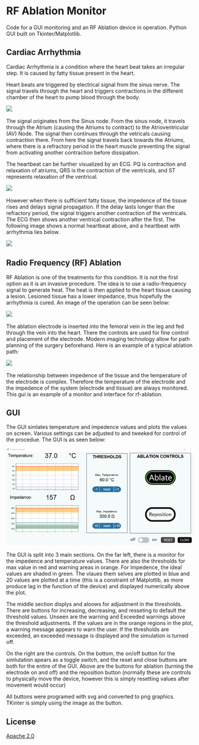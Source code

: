 # RF Ablation Monitor

Code for a GUI monitoring and an RF Ablation device in operation. Python GUI built on Tkinter/Matplotlib.

## Cardiac Arrhythmia

Cardiac Arrhythmia is a condition where the heart beat takes an irregular step. It is caused by fatty tissue present in the heart.

Heart beats are triggered by electrical signal from the sinus nerve. The signal travels through the heart and triggers contractions in the different chamber of the heart to pump blood through the body.

<img src="https://www.mayoclinic.org/-/media/kcms/gbs/patient-consumer/images/2013/08/26/10/42/typical-heartbeat_1709751_3881158-001-1-72ppi-8col.jpg"/>

The signal originates from the Sinus node. From the sinus node, it travels through the Atrium (causing the Atriums to contract) to the Atrioventricular (AV) Node. The signal then continues through the vetricals causing contraction there. From here the signal travels back towards the Atriums, where there is a refractory period in the heart muscle preventing the signal from activating another contraction before dissipation.

The heartbeat can be further visualized by an ECG. PQ is contraction and relaxation of atriums, QRS is the contraction of the ventricals, and ST represents relaxation of the ventrical. 

<img src="https://ars.els-cdn.com/content/image/1-s2.0-S0213911121002466-gr1.jpg" width="250"/>

However when there is sufficient fatty tissue, the impedence of the tissue rises and delays signal propagation. If the delay lasts longer than the refractory period, the signal triggers another contraction of the ventricals. The ECG then shows another ventrical contraction after the first. The following image shows a normal heartbeat above, and a heartbeat with arrhythmia lies below.

<img src="https://www.saludsol.net/hchsnews/sites/default/files/inline-images/arritmias_arrhythmia.jpg"/>

## Radio Frequency (RF) Ablation

RF Ablation is one of the treatments for this condition. It is not the first option as it is an invasive procedure. The idea is to use a radio-frequency signal to generate heat. The heat is then applied to the heart tissue causing a lesion. Lesioned tissue has a lower impedance, thus hopefully the arrhythmia is cured. An image of the operation can be seen below:

<img src="https://i0.wp.com/thoracickey.com/wp-content/uploads/2021/06/f08-01-9780323793384.jpg?w=960"/>

The ablation electrode is inserted into the femoral vein in the leg and fed through the vein into the heart. There the controls are used for fine control and placement of the electrode. Modern imaging technology allow for path planning of the surgery beforehand. Here is an example of a typical ablation path:

<img src="https://cdn.ncbi.nlm.nih.gov/pmc/blobs/79e5/7252711/8c6cb91e5243/icrm-08-2868-g004.jpg" />

The relationship between impedence of the tissue and the temperature of the electrode is complex. Therefore the temperature of the electrode and the impedence of the system (electrode and tissue) are always monitored. This gui is an example of a monitor and interface for rf-ablation.

## GUI

The GUI simlates temperature and impedence values and plots the values on screen. Various settings can be adjusted to and tweeked for control of the procedue. The GUI is as seen below:

<img src="https://github.com/cgrundman/rf-ablation-monitor/blob/main/images/GUI_example.png" />

The GUI is split into 3 main sections. On the far left, there is a monitor for the impedence and temperature values. There are also the thresholds for max value in red and warning areas in orange. For Impedence, the ideal values are shaded in green. The vlaues them selves are plotted in blue and 20 values are plotted at a time (this is a constraint of Matplotlib, as more produce lag in the function of the device) and displayed numerically above the plot. 

The middle section displys and aloows for adjustment in the thresholds. There are buttons for increasing, decreasing, and resseting to default the threshold values. Unseen are the warning and Exceeded warnings above the threshold adjustments. If the values are in the orange regions in the plot, a warning message appears to warn the user. If the thresholds are exceeded, an exceeded message is displayed and the simulation is turned off. 

On the right are the controls. On the bottom, the on/off button for the simlutation apears as a toggle switch, and the reset and close buttons are both for the entire of the GUI. Above are the buttons for ablation (turning the electrode on and off) and the reposition button (normally these are controls to physically move the device, however this is simply resetting values after movement would occur)

All buttons were programed with svg and converted to png graphics. TKinter is simply using the image as the button. 

## License

[Apache 2.0](https://choosealicense.com/licenses/apache-2.0/)
